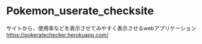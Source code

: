 # Pokemon_userate_checksite

サイトから、使用率などを表示させてみやすく表示させるwebアプリケーション  
https://pokeratechecker.herokuapp.com/

